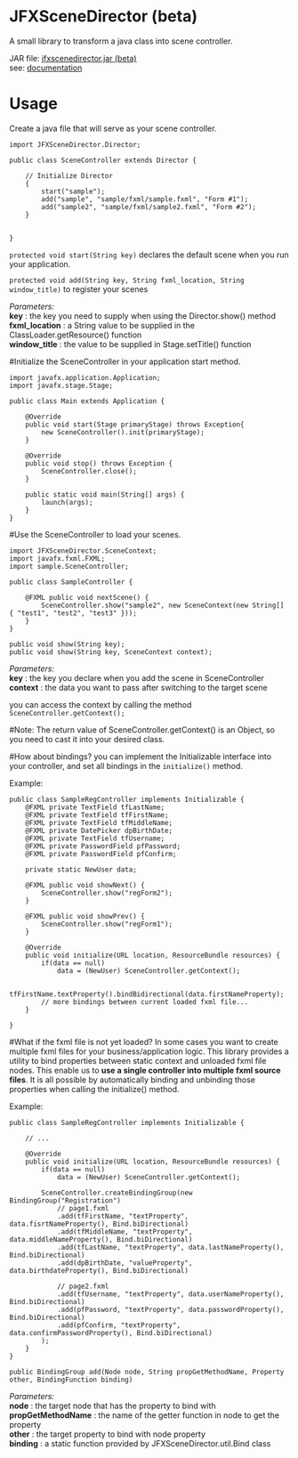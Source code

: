 # JFXSceneDirector (beta)
A small library to transform a java class into scene controller.

JAR file: <a href="https://github.com/reke592/JFXSceneDirector/releases/download/v0.1b/jfxscenedirector.jar"> jfxscenedirector.jar (beta)</a><br>
see: <a href="http://reke.16mb.com/article/read/39">documentation</a>


# Usage
Create a java file that will serve as your scene controller.


```
import JFXSceneDirector.Director;

public class SceneController extends Director {

    // Initialize Director
    {
        start("sample");
        add("sample", "sample/fxml/sample.fxml", "Form #1");
        add("sample2", "sample/fxml/sample2.fxml", "Form #2");
    }


}
```

`protected void start(String key)` declares the default scene when you run your application.

`protected void add(String key, String fxml_location, String window_title)` to register your scenes

<i>Parameters:</i><br>
<b>key</b>           : the key you need to supply when using the Director.show() method<br>
<b>fxml_location</b> : a String value to be supplied in the ClassLoader.getResource() function<br>
<b>window_title</b>  : the value to be supplied in Stage.setTitle() function<br>


#Initialize the SceneController in your application start method.

```
import javafx.application.Application;
import javafx.stage.Stage;

public class Main extends Application {

    @Override
    public void start(Stage primaryStage) throws Exception{
        new SceneController().init(primaryStage);
    }

    @Override
    public void stop() throws Exception {
        SceneController.close();
    }

    public static void main(String[] args) {
        launch(args);
    }
}
```

#Use the SceneController to load your scenes.

```
import JFXSceneDirector.SceneContext;
import javafx.fxml.FXML;
import sample.SceneController;

public class SampleController {

    @FXML public void nextScene() {
        SceneController.show("sample2", new SceneContext(new String[] { "test1", "test2", "test3" }));
    }
}
```

```
public void show(String key);
public void show(String key, SceneContext context);
```
<i>Parameters:</i><br>
<b>key</b>     : the key you declare when you add the scene in SceneController<br>
<b>context</b> : the data you want to pass after switching to the target scene<br>


you can access the context by calling the method `SceneController.getContext();`

#Note:
The return value of SceneController.getContext() is an Object, so you need to cast it into your desired class.


#How about bindings?
you can implement the Initializable interface into your controller, and set all bindings in the `initialize()` method.


Example:

```
public class SampleRegController implements Initializable {
    @FXML private TextField tfLastName;
    @FXML private TextField tfFirstName;
    @FXML private TextField tfMiddleName;
    @FXML private DatePicker dpBirthDate;
    @FXML private TextField tfUsername;
    @FXML private PasswordField pfPassword;
    @FXML private PasswordField pfConfirm;

    private static NewUser data;

    @FXML public void showNext() {
        SceneController.show("regForm2");
    }

    @FXML public void showPrev() {
        SceneController.show("regForm1");
    }

    @Override
    public void initialize(URL location, ResourceBundle resources) {
        if(data == null)
            data = (NewUser) SceneController.getContext();

        tfFirstName.textProperty().bindBidirectional(data.firstNameProperty);
        // more bindings between current loaded fxml file...
    }

}
```

#What if the fxml file is not yet loaded?
In some cases you want to create multiple fxml files for your business/application logic. This library provides a utility to bind properties between static context and unloaded fxml file nodes. This enable us to <strong>use a single controller into multiple fxml source files</strong>. It is all possible by automatically binding and unbinding those properties when calling the initialize() method.

Example:
```
public class SampleRegController implements Initializable {
    
    // ...
    
    @Override
    public void initialize(URL location, ResourceBundle resources) {
        if(data == null)
            data = (NewUser) SceneController.getContext();

        SceneController.createBindingGroup(new BindingGroup("Registration")
            // page1.fxml
            .add(tfFirstName, "textProperty", data.fisrtNameProperty(), Bind.biDirectional)
            .add(tfMiddleName, "textProperty", data.middleNameProperty(), Bind.biDirectional)
            .add(tfLastName, "textProperty", data.lastNameProperty(), Bind.biDirectional)
            .add(dpBirthDate, "valueProperty", data.birthdateProperty(), Bind.biDirectional)

            // page2.fxml
            .add(tfUsername, "textProperty", data.userNameProperty(), Bind.biDirectional)
            .add(pfPassword, "textProperty", data.passwordProperty(), Bind.biDirectional)
            .add(pfConfirm, "textProperty", data.confirmPasswordProperty(), Bind.biDirectional)
        );
    }
}
```

`
public BindingGroup add(Node node, String propGetMethodName, Property other, BindingFunction binding)
`

<i>Parameters:</i><br>
<b>node</b>              : the target node that has the property to bind with<br>
<b>propGetMethodName</b> : the name of the getter function in node to get the property<br>
<b>other</b>             : the target property to bind with node property<br>
<b>binding</b>           : a static function provided by JFXSceneDirector.util.Bind class<br>
